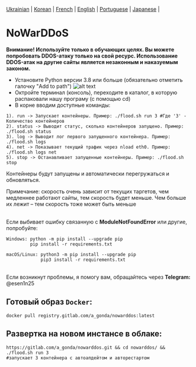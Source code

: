 [Ukrainian](https://github.com/AlexTrushkovsky/NoWarDDoS/blob/main/README.md) | [Korean](https://github.com/AlexTrushkovsky/NoWarDDoS/blob/main/README_ko.md) |   [French](https://github.com/AlexTrushkovsky/NoWarDDoS/blob/main/README_fr.md) | [English](https://github.com/AlexTrushkovsky/NoWarDDoS/blob/main/README_en.md) | [Portuguese](https://github.com/AlexTrushkovsky/NoWarDDoS/blob/main/README_pt.md) | [Japanese](https://github.com/AlexTrushkovsky/NoWarDDoS/blob/main/README_ja.md) |


# NoWarDDoS
**Внимание! Используйте только в обучающих целях. Вы можете попробовать DDOS-атаку только на свой ресурс.
Использование DDOS-атак на другие сайты является незаконным и наказуемым законом.**

* Установите Python версии 3.8 или больше (обязательно отметить галочку "Add to path")
![alt text](https://miro.medium.com/max/1344/0*7nOyowsPsGI19pZT.png)
* Октройте терминал (консоль), переходите в каталог, в которую распаковали нашу програму (с помощью cd)
* В корне вводим доступные команды:
```
1). run -> Запускает контейнеры. Пример: ./flood.sh run 3 #Где '3' - Количество контейнеров
2). status -> Выводит статус, сколько контейнеров запущено. Пример: ./flood.sh status
3). log -> Выводит лог первого запущенного контейнера. Пример: ./flood.sh logs
4). net -> Показывает текущий трафик через nload eth0. Пример: ./flood.sh logs net
5). stop -> Останавливает запущенные контейнеры. Пример: ./flood.sh stop
```
Контейнеры будут запущены и автоматически перегружаться и обновляться.

Примечание: скорость очень зависит от текущих таргетов, чем медленнее работают сайты, тем скорость будет меньше.
Чем больше их лежит – тем скорость тоже может быть меньше

<br />Если выбивает ошибку связанную с **ModuleNotFoundError** или другие, попробуйте:
```
Windows: python -m pip install --upgrade pip
         pip install -r requirements.txt
         
macOS/Linux: python3 -m pip install --upgrade pip
             pip3 install -r requirements.txt
```

<br />Если возникнут проблемы, я помогу вам, обращайтесь через **Telegram:** @esen1n25

## Готовый образ `Docker`:
```shell
docker pull registry.gitlab.com/a_gonda/nowarddos:latest
```

## Развертка на новом инстансе в облаке:
```shell
https://gitlab.com/a_gonda/nowarddos.git && cd nowarddos/ && ./flood.sh run 3 
#запускает 3 контейнера с автоапдейтом и авторестартом
```
